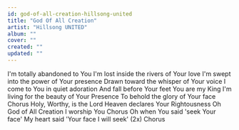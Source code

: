 ```yaml
---
id: god-of-all-creation-hillsong-united
title: "God Of All Creation"
artist: "Hillsong UNITED"
album: ""
cover: ""
created: ""
updated: ""
---
```


I'm totally abandoned to You
I'm lost inside the rivers of Your love
I'm swept into the power of Your presence
Drawn toward the whisper of Your voice
I come to You in quiet adoration
And fall before Your feet You are my King
I'm living for the beauty of Your Presence
To behold the glory of Your face
Chorus
Holy, Worthy, is the Lord
Heaven declares Your Rightousness
Oh God of All Creation
I worship You
Chorus
Oh when You said 'seek Your face'
My heart said 'Your face I will seek' (2x)
Chorus